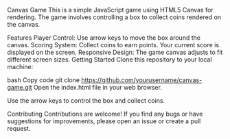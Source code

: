 Canvas Game
This is a simple JavaScript game using HTML5 Canvas for rendering. The game involves controlling a box to collect coins rendered on the canvas.

Features
Player Control: Use arrow keys to move the box around the canvas.
Scoring System: Collect coins to earn points. Your current score is displayed on the screen.
Responsive Design: The game canvas adjusts to fit different screen sizes.
Getting Started
Clone this repository to your local machine:

bash
Copy code
git clone https://github.com/yourusername/canvas-game.git
Open the index.html file in your web browser.

Use the arrow keys to control the box and collect coins.

Contributing
Contributions are welcome! If you find any bugs or have suggestions for improvements, please open an issue or create a pull request.